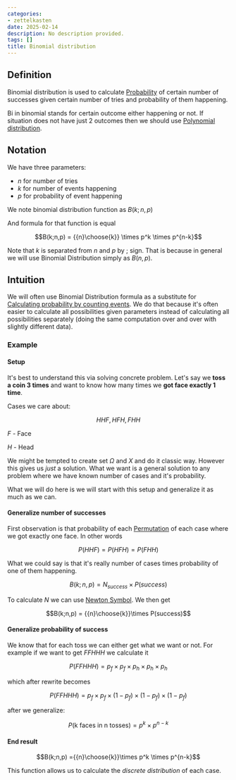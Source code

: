 ```yaml
---
categories:
- zettelkasten
date: 2025-02-14
description: No description provided.
tags: []
title: Binomial distribution
---
```


## Definition

Binomial distribution is used to calculate [Probability](Probability.md) of certain number of successes given certain number of tries and probability of them happening. 

Bi in binomial stands for certain outcome either happening or not. If situation does not have just 2 outcomes then we should use [Polynomial distribution](Polynomial%20distribution).

## Notation

We have three parameters:

- $n$ for number of tries
- $k$ for number of events happening
- $p$ for probability of event happening

We note binomial distribution function as $B(k;n,p)$

And formula for that function is equal

$$B(k;n,p) = {{n}\choose{k}} \times p^k \times p^{n-k}$$

Note that $k$ is separated from $n$ and $p$ by $;$ sign. That is because in general we will use Binomial Distribution simply as $B(n,p)$. 

## Intuition

We will often use Binomial Distribution formula as a substitute for [Calculating probability by counting events](Calculating%20probability%20by%20counting%20events.md). We do that because it's often easier to calculate all possibilities given parameters instead of calculating all possibilities separately (doing the same computation over and over with slightly different data).

### Example

#### Setup

It's best to understand this via solving concrete problem. Let's say we **toss a coin 3 times** and want to know how many times we **got face exactly 1 time**.

Cases we care about:

$${HHF, HFH, FHH}$$

$F$ - Face

$H$ - Head

We might be tempted to create set $\Omega$ and $X$ and do it classic way. However this gives us *just* a solution. What we want is a general solution to any problem where we have known number of cases and it's probability.

What we will do here is we will start with this setup and generalize it as much as we can. 

#### Generalize number of successes

First observation is that probability of each [Permutation](Permutation) of each case where we got exactly one face. In other words 

$$P(HHF) = P(HFH) = P(FHH)$$

What we could say is that it's really number of cases times probability of one of them happening. 

$$B(k;n,p) = N_{success} \times P(success)$$

To calculate $N$ we can use [Newton Symbol](Newton%20Symbol.md). We then get

$$B(k;n,p) = {{n}\choose{k}}\times P(success)$$

#### Generalize probability of success

We know that for each toss we can either get what we want or not. For example if we want to get $FFHHH$ we calculate it 

$$P(FFHHH) = p_f\times p_f\times p_h\times p_h\times p_h$$

which after rewrite becomes

$$P(FFHHH) = p_f\times p_f\times (1- p_f)\times (1-p_f)\times (1-p_f)$$

after we generalize:

$$P(\text{k faces in n tosses}) = p^k \times p^{n-k}$$

#### End result

$$B(k;n,p) ={{n}\choose{k}}\times p^k \times p^{n-k}$$

This function allows us to calculate the *discrete distribution* of each case.
